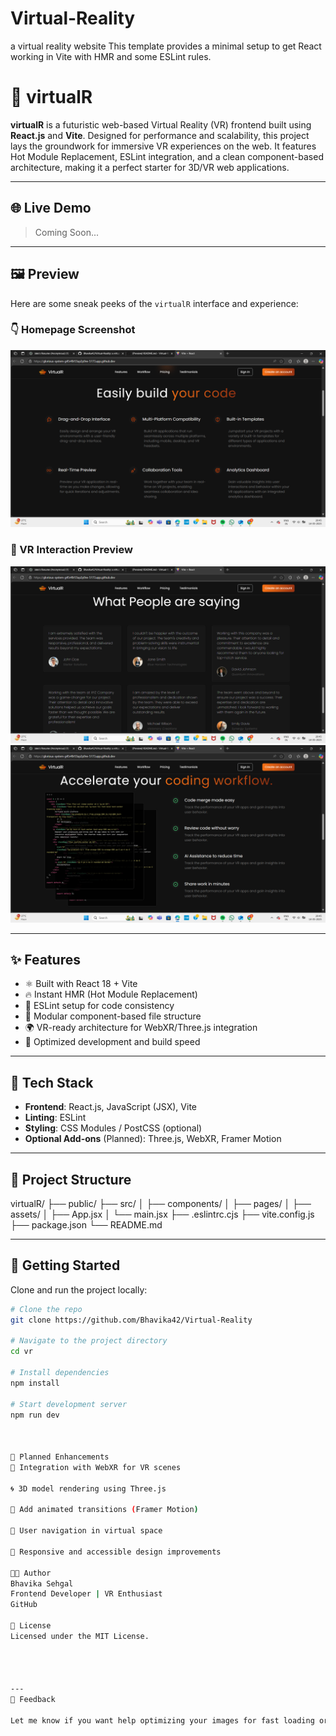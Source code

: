 # Virtual-Reality
a virtual reality website
This template provides a minimal setup to get React working in Vite with HMR and some ESLint rules.


# 🥽 virtualR

**virtualR** is a futuristic web-based Virtual Reality (VR) frontend built using **React.js** and **Vite**. Designed for performance and scalability, this project lays the groundwork for immersive VR experiences on the web. It features Hot Module Replacement, ESLint integration, and a clean component-based architecture, making it a perfect starter for 3D/VR web applications.

---

## 🌐 Live Demo

> Coming Soon...

---

## 🖼️ Preview

Here are some sneak peeks of the `virtualR` interface and experience:

### 👇 Homepage Screenshot
![VirtualR Homepage](./vr/src/assets/Screenshot%20(214).png)



### 🎥 VR Interaction Preview 
![VR Preview](./vr/src/assets/Screenshot%20(215).png)
![VR further](./vr/src/assets/Screenshot%20(216).png)


---

## ✨ Features

- ⚛️ Built with React 18 + Vite
- 🔥 Instant HMR (Hot Module Replacement)
- 🧠 ESLint setup for code consistency
- 💅 Modular component-based file structure
- 🌍 VR-ready architecture for WebXR/Three.js integration
- 🚀 Optimized development and build speed

---

## 🧰 Tech Stack

- **Frontend**: React.js, JavaScript (JSX), Vite
- **Linting**: ESLint
- **Styling**: CSS Modules / PostCSS (optional)
- **Optional Add-ons** (Planned): Three.js, WebXR, Framer Motion

---

## 📂 Project Structure

virtualR/
├── public/
├── src/
│ ├── components/
│ ├── pages/
│ ├── assets/
│ ├── App.jsx
│ └── main.jsx
├── .eslintrc.cjs
├── vite.config.js
├── package.json
└── README.md



---

## 🚀 Getting Started

Clone and run the project locally:

```bash
# Clone the repo
git clone https://github.com/Bhavika42/Virtual-Reality

# Navigate to the project directory
cd vr

# Install dependencies
npm install

# Start development server
npm run dev



📌 Planned Enhancements
🔄 Integration with WebXR for VR scenes

🌀 3D model rendering using Three.js

🌈 Add animated transitions (Framer Motion)

🧭 User navigation in virtual space

📱 Responsive and accessible design improvements

🧑‍💻 Author
Bhavika Sehgal
Frontend Developer | VR Enthusiast
GitHub

📄 License
Licensed under the MIT License.




---
💬 Feedback

Let me know if you want help optimizing your images for fast loading or creating a GIF demo preview!
